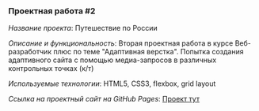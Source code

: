### Проектная работа #2

*Название проекта*: Путешествие по России

*Описание и функциональность*: Вторая проектная работа в курсе Веб-разработчик плюс по теме "Адаптивная верстка". Попытка создания адаптивного сайта с помощью медиа-запросов в различных контрольных точках (к/т)

*Используемые технологии*: HTML5, CSS3, flexbox, grid layout

*Ссылка на проектный сайт на GitHub Pages*: [Проект тут](https://dariarus.github.io/russian-travel/)
